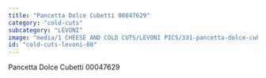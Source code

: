 ```yaml
---
title: "Pancetta Dolce Cubetti 00047629"
category: "cold-cuts"
subcategory: "LEVONI"
image: "media/1 CHEESE AND COLD CUTS/LEVONI PICS/331-pancetta-dolce-cubetti-00047629.jpg"
id: "cold-cuts-levoni-80"
---
```


Pancetta Dolce Cubetti 00047629
